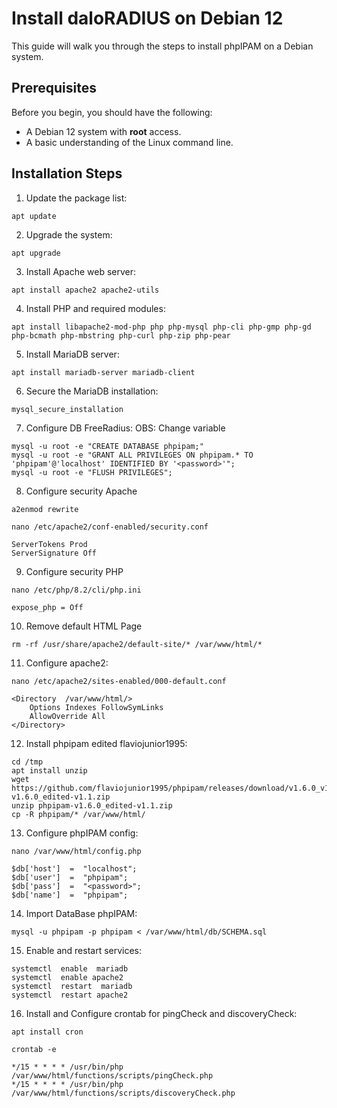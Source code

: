 # Install daloRADIUS on Debian 12
This guide will walk you through the steps to install phpIPAM on a Debian system.

## Prerequisites
Before you begin, you should have the following:

- A Debian 12 system with **root** access.
- A basic understanding of the Linux command line.

## Installation Steps

1. Update the package list:
```
apt update
```

2. Upgrade the system:
```
apt upgrade
```

3. Install Apache web server:
```
apt install apache2 apache2-utils
```

4. Install PHP and required modules:
```
apt install libapache2-mod-php php php-mysql php-cli php-gmp php-gd php-bcmath php-mbstring php-curl php-zip php-pear
```

5. Install MariaDB server:
```
apt install mariadb-server mariadb-client 
```

6. Secure the MariaDB installation:
```
mysql_secure_installation
```

7. Configure DB FreeRadius:
OBS: Change variable <password>
```
mysql -u root -e "CREATE DATABASE phpipam;"
mysql -u root -e "GRANT ALL PRIVILEGES ON phpipam.* TO 'phpipam'@'localhost' IDENTIFIED BY '<password>'";
mysql -u root -e "FLUSH PRIVILEGES";
```

8. Configure security Apache
```
a2enmod rewrite
```
```
nano /etc/apache2/conf-enabled/security.conf
```
```
ServerTokens Prod  
ServerSignature Off
```

9. Configure security PHP
```
nano /etc/php/8.2/cli/php.ini
```
```
expose_php = Off  
```

10. Remove default HTML Page
```
rm -rf /usr/share/apache2/default-site/* /var/www/html/*
```

11. Configure apache2:
```
nano /etc/apache2/sites-enabled/000-default.conf
```
```
<Directory  /var/www/html/>
	Options Indexes FollowSymLinks
	AllowOverride All
</Directory>
```

12. Install phpipam edited flaviojunior1995:
```
cd /tmp
apt install unzip
wget https://github.com/flaviojunior1995/phpipam/releases/download/v1.6.0_v1.1/phpipam-v1.6.0_edited-v1.1.zip
unzip phpipam-v1.6.0_edited-v1.1.zip
cp -R phpipam/* /var/www/html/
```

13. Configure phpIPAM config:
```
nano /var/www/html/config.php
```
```
$db['host']  =  "localhost";
$db['user']  =  "phpipam";
$db['pass']  =  "<password>";
$db['name']  =  "phpipam";
```

14. Import DataBase phpIPAM:
```
mysql -u phpipam -p phpipam < /var/www/html/db/SCHEMA.sql
```

15. Enable and restart services:
```
systemctl  enable  mariadb
systemctl  enable apache2
systemctl  restart  mariadb
systemctl  restart apache2
```

16. Install and Configure crontab for pingCheck and discoveryCheck:
```
apt install cron
```
```
crontab -e
```
```
*/15 * * * * /usr/bin/php /var/www/html/functions/scripts/pingCheck.php
*/15 * * * * /usr/bin/php /var/www/html/functions/scripts/discoveryCheck.php
```
